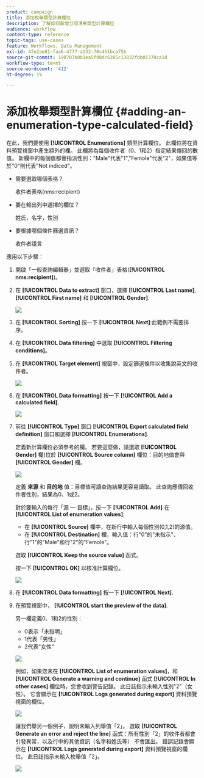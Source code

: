 ```yaml
---
product: campaign
title: 添加枚舉類型計算欄位
description: 了解如何新增分項清單類型計算欄位
audience: workflow
content-type: reference
topic-tags: use-cases
feature: Workflows, Data Management
exl-id: 4fe2ae81-faa6-4777-a332-70c451bca75b
source-git-commit: 190707b8b1ea5f90dc6385c13832fbb01378ca1d
workflow-type: tm+mt
source-wordcount: '412'
ht-degree: 1%

---
```


# 添加枚舉類型計算欄位 {#adding-an-enumeration-type-calculated-field}



在此，我們要使用 **[!UICONTROL Enumerations]** 類型計算欄位。 此欄位將在資料預覽視窗中產生額外的欄。 此欄將為每個收件者（0、1和2）指定結果傳回的數值。 新欄中的每個值都會指派性別：&quot;Male&quot;代表&quot;1&quot;,&quot;Femole&quot;代表&quot;2&quot;，如果值等於&quot;0&quot;則代表&quot;Not indiced&quot;。

* 需要選取哪個表格？

   收件者表格(nms:recipient)

* 要在輸出列中選擇的欄位？

   姓氏，名字，性別

* 要根據哪個條件篩選資訊？

   收件者語言

應用以下步驟：

1. 開啟「一般查詢編輯器」並選取「收件者」表格(**[!UICONTROL nms:recipient]**)。
1. 在 **[!UICONTROL Data to extract]** 窗口，選擇 **[!UICONTROL Last name]**, **[!UICONTROL First name]** 和 **[!UICONTROL Gender]**.

   ![](assets/query_editor_nveau_73.png)

1. 在 **[!UICONTROL Sorting]** 按一下 **[!UICONTROL Next]**:此範例不需要排序。
1. 在 **[!UICONTROL Data filtering]** 中選取 **[!UICONTROL Filtering conditions]**。
1. 在 **[!UICONTROL Target element]** 視窗中，設定篩選條件以收集說英文的收件者。

   ![](assets/query_editor_nveau_74.png)

1. 在 **[!UICONTROL Data formatting]** 按一下 **[!UICONTROL Add a calculated field]**.

   ![](assets/query_editor_nveau_75.png)

1. 前往 **[!UICONTROL Type]** 窗口 **[!UICONTROL Export calculated field definition]** 窗口和選擇 **[!UICONTROL Enumerations]**.

   定義新計算欄位必須參考的欄。 若要這麼做，請選取 **[!UICONTROL Gender]** 欄(位於 **[!UICONTROL Source column]** 欄位：目的地值會與 **[!UICONTROL Gender]** 欄。

   ![](assets/query_editor_nveau_76.png)

   定義 **來源** 和 **目的地** 值：目標值可讓查詢結果更容易讀取。 此查詢應傳回收件者性別，結果為0、1或2。

   對於要輸入的每行「源 — 目標」，按一下 **[!UICONTROL Add]** 在 **[!UICONTROL List of enumeration values]**:

   * 在 **[!UICONTROL Source]** 欄中，在新行中輸入每個性別(0,1,2)的源值。
   * 在 **[!UICONTROL Destination]** 欄，輸入值：行&quot;0&quot;的&quot;未指示&quot;、行&quot;1&quot;的&quot;Male&quot;和行&quot;2&quot;的&quot;Femole&quot;。

   選取 **[!UICONTROL Keep the source value]** 函式。

   按一下 **[!UICONTROL OK]** 以核准計算欄位。

   ![](assets/query_editor_nveau_77.png)

1. 在 **[!UICONTROL Data formatting]** 按一下 **[!UICONTROL Next]**.
1. 在預覽視窗中， **[!UICONTROL start the preview of the data]**.

   另一欄定義0、1和2的性別：

   * 0表示「未指明」
   * 1代表「男性」
   * 2代表&quot;女性&quot;

   ![](assets/query_editor_nveau_78.png)

   例如，如果您未在 **[!UICONTROL List of enumeration values]**，和 **[!UICONTROL Generate a warning and continue]** 函式 **[!UICONTROL In other cases]** 欄位時，您會收到警告記錄。 此日誌指示未輸入性別&quot;2&quot;（女性）。 它會顯示在 **[!UICONTROL Logs generated during export]** 資料預覽視窗的欄位。

   ![](assets/query_editor_nveau_79.png)

   讓我們舉另一個例子，說明未輸入列舉值「2」。 選取 **[!UICONTROL Generate an error and reject the line]** 函式：所有性別「2」的收件者都會引發異常，以及行中的其他資訊（名字和姓氏等） 不會匯出。 錯誤記錄會顯示在 **[!UICONTROL Logs generated during export]** 資料預覽視窗的欄位。 此日誌指示未輸入枚舉值「2」。

   ![](assets/query_editor_nveau_80.png)
